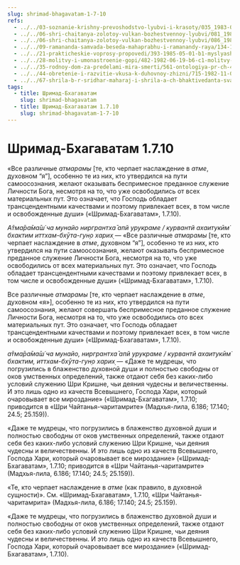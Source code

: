 ```yaml
---
slug: shrimad-bhagavatam-1-7-10
refs:
  - ../../03-soznanie-krishny-prevoshodstvo-lyubvi-i-krasoty/035_1983-07-28-b_sridharmj_vysshee_schastye_dostijimo_lish_v_otnosheniyah_s_krishnoy.md
  - ../../06-shri-chaitanya-zolotoy-vulkan-bozhestvennoy-lyubvi/081_1982-09-05-b1_sridharmj_obrawenie_sarvabhaumy_bhattacharyi.md
  - ../../06-shri-chaitanya-zolotoy-vulkan-bozhestvennoy-lyubvi/086_1982-02-18-a5_sridharmj_sokrovenniy_dar_mahaprabhu.md
  - ../../09-ramananda-samvada-beseda-mahaprabhu-i-ramanandy-raya/134-1982-05-13-b-c1-c3-ramananda-samvada-beseda-mahaprabhu-i-ramanady-raya.md
  - ../../21-prakticheskie-voprosy-propovedi/393-1985-05-01-b1-myslyashhie-lyudi-otsenyat-dar-soznaniya-krishny.md
  - ../../28-molitvy-i-umonastroenie-gopi/482-1982-06-19-b6-c1-molitvy-gopi-v-razluke-raznoobraznye-smysly-stiha-tava-kathamritam.md
  - ../../35-rodnoy-dom-za-predelami-mira-smerti/561-ontologiya-pr-ch-4-3-spastis-iz-mira-smerti.md
  - ../../44-obretenie-i-razvitie-vkusa-k-duhovnoy-zhizni/715-1982-11-03-a-b1-borba-s-majej-madhyama-adhikari-i-borba-v-lile-uttama-adhikari.md
  - ../../67-shrila-b-r-sridhar-maharaj-i-shrila-a-ch-bhaktivedanta-svami-prabhupada/1077-1981-08-18-c2-1-rasprostraniteli-milosti-shri-chajtani.md
tags:
  - title: Шримад-Бхагаватам
    slug: shrimad-bhagavatam
  - title: Шримад-Бхагаватам 1.7.10
    slug: shrimad-bhagavatam-1-7-10
---
```


# Шримад-Бхагаватам 1.7.10

«Все различные *атмарамы* [те, кто черпает наслаждение в *атме*, духовном “я”], особенно те из них, кто утвердился на пути самоосознания, желают оказывать беспримесное преданное служение Личности Бога, несмотря на то, что уже освободились от всех материальных пут. Это означает, что Господь обладает трансцендентными качествами и поэтому привлекает всех, в том числе и освобожденные души» («Шримад-Бхагаватам», 1.7.10).

*А̄тма̄ра̄ма̄ш́ ча мунайо ниргрантха̄ апй урукраме / курвантй ахаитукӣм̇ бхактим иттхам-бхӯта-гун̣о харих̣* — «Все различные *атмарамы* [те, кто черпает наслаждение в *атме*, духовном “я”], особенно те из них, кто утвердился на пути самоосознания, желают оказывать беспримесное преданное служение Личности Бога, несмотря на то, что уже освободились от всех материальных пут. Это означает, что Господь обладает трансцендентными качествами и поэтому привлекает всех, в том числе и освобожденные души» («Шримад-Бхагаватам», 1.7.10).

Все различные *атмарамы* [те, кто черпает наслаждение в *атме*, духовном «я»], особенно те из них, кто утвердился на пути самоосознания, желают совершать беспримесное преданное служение Личности Бога, несмотря на то, что уже освободились ото всех материальных пут. Это означает, что Господь обладает трансцендентными качествами и поэтому привлекает всех, в том числе и освобожденные души» («Шримад-Бхагаватам», 1.7.10).

*а̄тма̄ра̄ма̄ш́ ча мунайо, ниргрантха̄ апй урукраме / курвантй ахаитукӣм̇ бхактим, иттхам-бхӯта-гун̣о харих̣* — «Даже те мудрецы, что погрузились в блаженство духовной души и полностью свободны от оков умственных определений, также отдают себя без каких-либо условий служению Шри Кришне, чьи деяния чудесны и величественны. И это лишь одно из качеств Всевышнего, Господа Хари, который очаровывает все мироздание» («Шримад-Бхагаватам», 1.7.10; приводится в «Шри Чайтанья-чаритамрите» (Мадхья-лила, 6.186; 17.140; 24.5; 25.159)).

«Даже те мудрецы, что погрузились в блаженство духовной души и полностью свободны от оков умственных определений, также отдают себя без каких-либо условий служению Шри Кришне, чьи деяния чудесны и величественны. И это лишь одно из качеств Всевышнего, Господа Хари, который очаровывает все мироздание» («Шримад-Бхагаватам», 1.7.10; приводится в «Шри Чайтанья-чаритамрите» (Мадхья-лила, 6.186; 17.140; 24.5; 25.159)).

«Те, кто черпает наслаждение в *атме* (как правило, в духовной сущности)». См. «Шримад-Бхагаватам», 1.7.10, «Шри Чайтанья-чаритамрита» (Мадхья-лила, 6.186; 17.140; 24.5; 25.159).

«Даже те мудрецы, что погрузились в блаженство духовной души и полностью свободны от оков умственных определений, также отдают себя без каких-либо условий служению Шри Кришне, чьи деяния чудесны и величественны. И это лишь одно из качеств Всевышнего, Господа Хари, который очаровывает все мироздание» («Шримад-Бхагаватам», 1.7.10).

